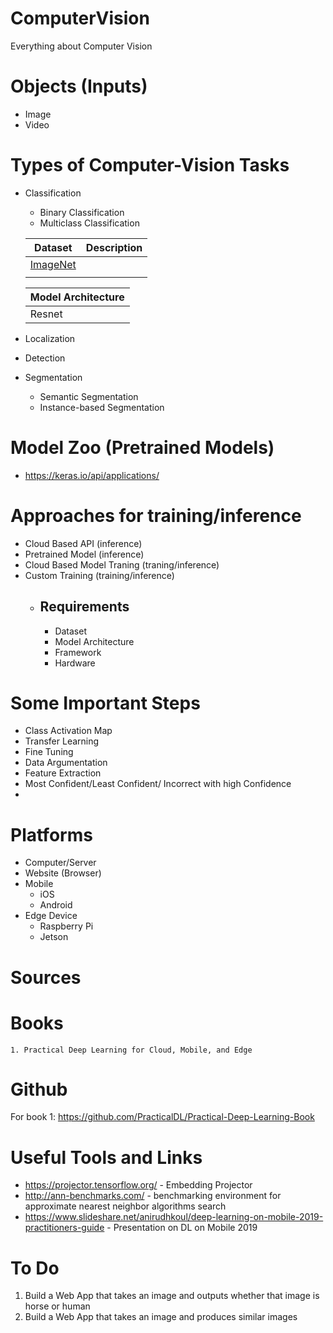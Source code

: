 # ComputerVision
Everything about Computer Vision

# Objects (Inputs)
  - Image
  - Video
  
# Types of Computer-Vision Tasks
  - Classification
    - Binary Classification
    - Multiclass Classification
    
    | Dataset                              | Description |
    |--------------------------------------|-------------|
    | [ImageNet](http://www.image-net.org) |             |
    |                                      |             |
    
    | Model Architecture |
    |--------------------|
    | Resnet             |
    
  - Localization
  - Detection
  - Segmentation
    - Semantic Segmentation
    - Instance-based Segmentation
    
# Model Zoo (Pretrained Models)
  - https://keras.io/api/applications/
    
# Approaches for training/inference 
  - Cloud Based API (inference)
  - Pretrained Model (inference)
  - Cloud Based Model Traning (traning/inference)
  - Custom Training (training/inference)
    - ## Requirements
      - Dataset
      - Model Architecture
      - Framework
      - Hardware
      
# Some Important Steps
  - Class Activation Map
  - Transfer Learning
  - Fine Tuning
  - Data Argumentation
  - Feature Extraction
  - Most Confident/Least Confident/ Incorrect with high Confidence
  - 

# Platforms
  - Computer/Server
  - Website (Browser)
  - Mobile
    - iOS
    - Android
  - Edge Device
    - Raspberry Pi
    - Jetson

# Sources
  # Books
    1. Practical Deep Learning for Cloud, Mobile, and Edge
  
# Github
  For book 1: https://github.com/PracticalDL/Practical-Deep-Learning-Book
  
# Useful Tools and Links
- https://projector.tensorflow.org/ - Embedding Projector
- http://ann-benchmarks.com/ - benchmarking environment for approximate nearest neighbor algorithms search
- https://www.slideshare.net/anirudhkoul/deep-learning-on-mobile-2019-practitioners-guide - Presentation on DL on Mobile 2019

# To Do
1. Build a Web App that takes an image and outputs whether that image is horse or human
2. Build a Web App that takes an image and produces similar images 
